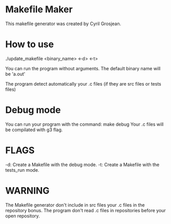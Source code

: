 # Makefile Maker
This makefile generator was created by Cyril Grosjean.

# How to use
./update_makefile <binary_name> <-d> <-t>

You can run the program without arguments.
The default binary name will be 'a.out'

The program detect automatically your .c files (if they are src files or tests files)

# Debug mode

You can run your program with the command: make debug
Your .c files will be compilated with g3 flag.

# FLAGS

-d: Create a Makefile with the debug mode.
-t: Create a Makefile with the tests_run mode.

# WARNING

The Makefile generator don't include in src files your .c files in the repository bonus.
The program don't read .c files in repositories before your open repository.